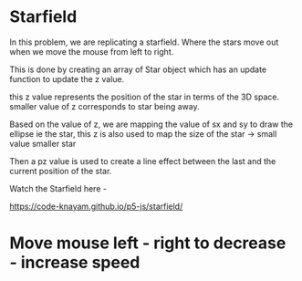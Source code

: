# Starfield

In this problem, we are replicating a starfield.
Where the stars move out when we move the mouse from left to right.

This is done by creating an array of Star object
which has an update function to update the z value.

this z value represents the position of the star in terms of the 3D space.
smaller value of z corresponds to star being away.

Based on the value of z, we are mapping the value of sx and sy to draw the ellipse ie the star,
this z is also used to map the size of the star -> small value smaller star

Then a pz value is used to create a line effect between the last and the current position of the star.


Watch the Starfield here -

https://code-knayam.github.io/p5-js/starfield/

# Move mouse left - right to decrease - increase speed
